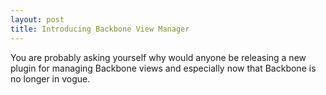 ```yaml
---
layout: post
title: Introducing Backbone View Manager
---
```


You are probably asking yourself why would anyone be releasing a new plugin for managing Backbone views and especially now that Backbone is no longer in vogue.
